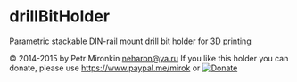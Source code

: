 # drillBitHolder
Parametric stackable DIN-rail mount drill bit holder for 3D printing



 © 2014-2015 by Petr Mironkin neharon@ya.ru
 If you like this holder you can donate, please use
 https://www.paypal.me/mirok or 
[![Donate](https://www.paypalobjects.com/en_US/RU/i/btn/btn_donateCC_LG.gif)](https://www.paypal.com/cgi-bin/webscr?cmd=_s-xclick&hosted_button_id=3EWT2B5787LSQ)
